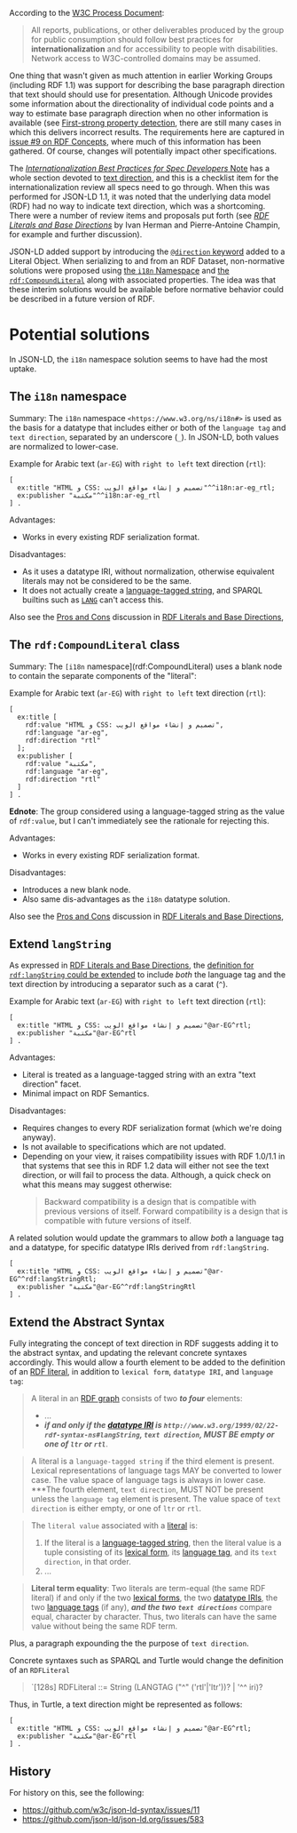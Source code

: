 According to the [W3C Process Document](https://www.w3.org/2021/Process-20211102/):

> All reports, publications, or other deliverables produced by the group for public consumption should follow best practices for **internationalization** and for accessibility to people with disabilities. Network access to W3C-controlled domains may be assumed.

One thing that wasn't given as much attention in earlier Working Groups (including RDF 1.1) was support for describing the base paragraph direction that text should should use for presentation. Although Unicode provides some information about the directionality of individual code points and a way to estimate base paragraph direction when no other information is available (see [First-strong property detection](https://w3c.github.io/string-meta/#firststrong), there are still many cases in which this delivers incorrect results. The requirements here are captured in [issue #9 on RDF Concepts](https://github.com/w3c/rdf-concepts/issues/9), where much of this information has been gathered. Of course, changes will potentially impact other specifications.

The [_Internationalization Best Practices for Spec Developers_ Note](https://www.w3.org/TR/international-specs/) has a whole section devoted to [text direction](https://www.w3.org/TR/international-specs/#text_direction), and this is a checklist item for the internationalization review all specs need to go through. When this was performed for JSON-LD 1.1, it was noted that the underlying data model (RDF) had no way to indicate text direction, which was a shortcoming. There were a number of review items and proposals put forth (see [_RDF Literals and Base Directions_](https://w3c.github.io/rdf-dir-literal/) by Ivan Herman and Pierre-Antoine Champin, for example and further discussion).

JSON-LD added support by introducing the [`@direction` keyword](https://www.w3.org/TR/json-ld11/#dfn-base-direction) added to a Literal Object. When serializing to and from an RDF Dataset, non-normative solutions were proposed using [the `i18n` Namespace](https://www.w3.org/TR/json-ld11/#the-i18n-namespace) and [the `rdf:CompoundLiteral`](https://www.w3.org/TR/json-ld11/#the-rdf-compoundliteral-class-and-the-rdf-language-and-rdf-direction-properties) along with associated properties. The idea was that these interim solutions would be available before normative behavior could be described in a future version of RDF.

# Potential solutions

In JSON-LD, the `i18n` namespace solution seems to have had the most uptake.

## The `i18n` namespace

Summary: The `i18n` namespace `<https://www.w3.org/ns/i18n#>` is used as the basis for a datatype that includes either or both of the `language tag` and `text direction`, separated by an underscore (`_`). In JSON-LD, both values are normalized to lower-case.

Example for Arabic text (`ar-EG`) with `right to left` text direction (`rtl`):

```turtle
[
  ex:title "HTML و CSS: تصميم و إنشاء مواقع الويب"^^i18n:ar-eg_rtl;
  ex:publisher "مكتبة"^^i18n:ar-eg_rtl
] .
```

Advantages:
* Works in every existing RDF serialization format.

Disadvantages:
* As it uses a datatype IRI, without normalization, otherwise equivalent literals may not be considered to be the same.
* It does not actually create a [language-tagged string](https://www.w3.org/TR/rdf11-concepts/#dfn-language-tagged-string), and SPARQL builtins such as [`LANG`](https://www.w3.org/TR/sparql11-query/#func-lang) can't access this.

Also see the [Pros and Cons](https://w3c.github.io/rdf-dir-literal/#pros-and-cons-0) discussion in [RDF Literals and Base Directions](https://w3c.github.io/rdf-dir-literal/),

## The `rdf:CompoundLiteral` class

Summary: The `[i18n` namespace](rdf:CompoundLiteral) uses a blank node to contain the separate components of the "literal":

Example for Arabic text (`ar-EG`) with `right to left` text direction (`rtl`):

```turtle
[
  ex:title [
    rdf:value "HTML و CSS: تصميم و إنشاء مواقع الويب",
    rdf:language "ar-eg",
    rdf:direction "rtl"
  ];
  ex:publisher [
    rdf:value "مكتبة",
    rdf:language "ar-eg",
    rdf:direction "rtl"
  ]
] .
```

**Ednote**: The group considered using a language-tagged string as the value of `rdf:value`, but I can't immediately see the rationale for rejecting this.

Advantages:
* Works in every existing RDF serialization format.

Disadvantages:
* Introduces a new blank node.
* Also same dis-advantages as the `i18n` datatype solution.

Also see the [Pros and Cons](https://w3c.github.io/rdf-dir-literal/#pros-and-cons-2) discussion in [RDF Literals and Base Directions](https://w3c.github.io/rdf-dir-literal/),

## Extend `langString`

As expressed in [RDF Literals and Base Directions](https://w3c.github.io/rdf-dir-literal/), the [definition for `rdf:langString` could be extended](https://w3c.github.io/rdf-dir-literal/#extending-lang-string) to include _both_ the language tag and the text direction by introducing a separator such as a carat (`^`).

Example for Arabic text (`ar-EG`) with `right to left` text direction (`rtl`):

```turtle
[
  ex:title "HTML و CSS: تصميم و إنشاء مواقع الويب"@ar-EG^rtl;
  ex:publisher "مكتبة"@ar-EG^rtl
] .
```

Advantages:
* Literal is treated as a language-tagged string with an extra "text direction" facet.
* Minimal impact on RDF Semantics.

Disadvantages:
* Requires changes to every RDF serialization format (which we're doing anyway).
* Is not available to specifications which are not updated.
* Depending on your view, it raises compatibility issues with RDF 1.0/1.1 in that systems that see this in RDF 1.2 data will either not see the text direction, or will fail to process the data. Although, a quick check on what this means may suggest otherwise:
  > Backward compatibility is a design that is compatible with previous versions of itself. Forward compatibility is a design that is compatible with future versions of itself.

A related solution would update the grammars to allow _both_ a language tag and a datatype, for specific datatype IRIs derived from `rdf:langString`.

```turtle
[
  ex:title "HTML و CSS: تصميم و إنشاء مواقع الويب"@ar-EG^^rdf:langStringRtl;
  ex:publisher "مكتبة"@ar-EG^^rdf:langStringRtl
] .
```

## Extend the Abstract Syntax

Fully integrating the concept of text direction in RDF suggests adding it to the abstract syntax, and updating the relevant concrete syntaxes accordingly. This would allow a fourth element to be added to the definition of an [RDF literal](https://w3c.github.io/rdf-concepts/spec/#dfn-rdf-literal), in addition to `lexical form`, `datatype IRI`, and `language tag`:

> A literal in an [RDF graph](https://w3c.github.io/rdf-concepts/spec/#dfn-rdf-graph) consists of two ***to four*** elements:
> * ...
> * ***if and only if the [datatype IRI](https://w3c.github.io/rdf-concepts/spec/#dfn-datatype-iri) is `http://www.w3.org/1999/02/22-rdf-syntax-ns#langString`, `text direction`, MUST BE empty or one of `ltr` or `rtl`***.

> A literal is a `language-tagged string` if the third element is present. Lexical representations of language tags MAY be converted to lower case. The value space of language tags is always in lower case. ***The fourth element, `text direction`, MUST NOT be present unless the `language tag` element is present. The value space of `text direction` is either empty, or one of `ltr` or `rtl`.

> The `literal value` associated with a [literal](https://w3c.github.io/rdf-concepts/spec/#dfn-rdf-literal) is:
> 1. If the literal is a [language-tagged string](https://w3c.github.io/rdf-concepts/spec/#dfn-language-tagged-string), then the literal value is a tuple consisting of its [lexical form](https://w3c.github.io/rdf-concepts/spec/#dfn-lexical-form), its [language tag](https://w3c.github.io/rdf-concepts/spec/#dfn-language-tag), and its `text direction`, in that order.
> 2. ...

> **Literal term equality**: Two literals are term-equal (the same RDF literal) if and only if the two [lexical forms](https://w3c.github.io/rdf-concepts/spec/#dfn-lexical-form), the two [datatype IRIs](https://w3c.github.io/rdf-concepts/spec/#dfn-datatype-iri), the two [language tags](https://w3c.github.io/rdf-concepts/spec/#dfn-language-tag) (if any), ***and the two `text directions`*** compare equal, character by character. Thus, two literals can have the same value without being the same RDF term.

Plus, a paragraph expounding the the purpose of `text direction`.

Concrete syntaxes such as SPARQL and Turtle would change the definition of an `RDFLiteral`

> `[128s] RDFLiteral ::= String (LANGTAG ("^" ('rtl'|'ltr'))? | '^^ iri)?

Thus, in Turtle, a text direction might be represented as follows:

```turtle
[
  ex:title "HTML و CSS: تصميم و إنشاء مواقع الويب"@ar-EG^rtl;
  ex:publisher "مكتبة"@ar-EG^rtl
] .
```

## History

For history on this, see the following:

* https://github.com/w3c/json-ld-syntax/issues/11
* https://github.com/json-ld/json-ld.org/issues/583

